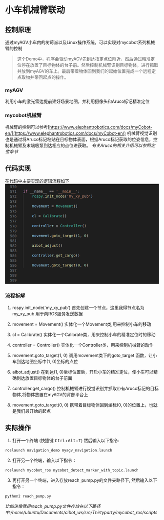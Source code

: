 # 小车机械臂联动
## 控制原理
通过myAGV小车内的树莓派以及Linux操作系统，可以实现对mycobot系列机械臂的控制
>这个Demo中，程序会驱动myAGV先到达指定点位附近，然后通过精准定位停在放置了目标物体的台子前。然后控制机械臂识别目标物体，进行抓取并放到myAGV的车上。最后带着物体回到我们的起始位置完成一个远程定点取物并带回起点的操作。
### myAGV
利用小车的激光雷达提前建好场景地图，并利用摄像头和Aruco标记精准定位
### mycobot机械臂
机械臂的控制可以参考[https://www.elephantrobotics.com/docs/myCobot-en/](https://www.elephantrobotics.com/docs/myCobot-en/)
机械臂视觉识别也是通过将Aruco标记粘贴在目标物体表面，根据Aruco标记获取的位姿信息，控制机械臂及末端吸泵到达相应的点位进获取。
*有关Aruco的相关介绍可以参照定位章节*

## 代码实现
在代码中主要实现的逻辑流程如下
![main代码](../image/小车与机械臂联动/main代码.png)
### 流程拆解
1. rospy.init_node('my_xy_pub')
首先创建一个节点，这里我得节点名为 my_xy_pub 用于向ROS服务发送数据

2. movement = Movement()
   实体化一个Movement类,用来控制小车的移动

3. cl = Calibrate()
   实体化一个Calibrate类，用来控制小车的精准定位时的移动

4. controller = Controller()
   实体化一个Controller类，用来控制机械臂的动作

5. movement.goto_target(1, 0)
   调用movement类下的goto_target 函数，让小车到达地图坐标中(1, 0)坐标的点位

6. aibot_adjust()
   在到达(1, 0)坐标位置后，开启小车的精准定位，使小车可以精确到达放置目标物体的台子前面

7. controller.get_cargo()
   控制机械臂进行视觉识别并抓取带有Aruco标记的目标物体,将物体放置在myAGV的背部平台上

8. movement.goto_target(0, 0)
   携带着目标物体回到坐标(0, 0)的位置上，也就是我们最开始的起点

## 实际操作

1. 打开一个终端 (快捷键 <kbd>Ctrl</kbd>+<kbd>Alt</kbd>+<kbd>T</kbd>) 然后输入以下指令:
```bash
roslaunch navigation_demo myagv_navigetion.launch
```
2. 打开另一个终端，输入以下指令：
```bash
roslaunch mycobot_ros mycobot_detect_marker_with_topic.launch
```
3. 再打开另一个终端，进入存放reach_pump.py的文件夹路径下,
    然后输入以下指令：
```bash
python2 reach_pump.py
```
*比如说像我得reach_pump.py文件存放在以下路径中:/home/ubuntu/Documents/aibot_ws/src/Thirtyparty/mycobot_ros/scripts*